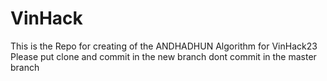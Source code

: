 # VinHack
This is the Repo for creating of the ANDHADHUN Algorithm for VinHack23
Please put clone and commit in the new branch dont commit in the master branch
